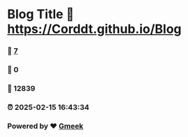 # Blog Title :link: https://Corddt.github.io/Blog 
### :page_facing_up: [7](https://Corddt.github.io/Blog/tag.html) 
### :speech_balloon: 0 
### :hibiscus: 12839 
### :alarm_clock: 2025-02-15 16:43:34 
### Powered by :heart: [Gmeek](https://github.com/Meekdai/Gmeek)
